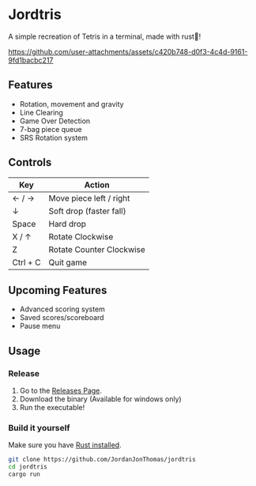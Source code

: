 # Jordtris
A simple recreation of Tetris in a terminal, made with rust🦀!

https://github.com/user-attachments/assets/c420b748-d0f3-4c4d-9161-9fd1bacbc217

## Features

- Rotation, movement and gravity
- Line Clearing
- Game Over Detection
- 7-bag piece queue
- SRS Rotation system

## Controls
| Key         | Action                     |
|-------------|----------------------------|
| ← / →       | Move piece left / right    |
| ↓           | Soft drop (faster fall)    |
| Space       | Hard drop                  |
| X / ↑       | Rotate Clockwise           |
| Z           | Rotate Counter Clockwise   |
| Ctrl + C    | Quit game                  |

## Upcoming Features

- Advanced scoring system
- Saved scores/scoreboard
- Pause menu

## Usage

### Release

1. Go to the [Releases Page](https://github.com/JordanJonThomas/jordtris/releases).
2. Download the binary (Available for windows only)
3. Run the executable! 

### Build it yourself

Make sure you have [Rust installed](https://www.rust-lang.org/tools/install).

```bash
git clone https://github.com/JordanJonThomas/jordtris
cd jordtris
cargo run
